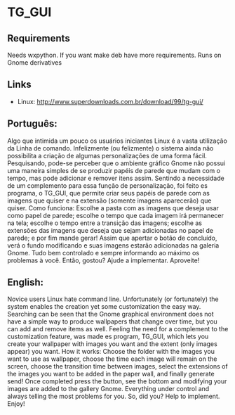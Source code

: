 TG_GUI
======
## Requirements 
 
Needs wxpython. If you want make deb have more requirements. Runs on Gnome derivatives
 
## Links 
 
* Linux: http://www.superdownloads.com.br/download/99/tg-gui/

## Português: 
Algo que intimida um pouco os usuários iniciantes Linux é a vasta utilização da Linha de comando. Infelizmente (ou felizmente) o sistema ainda não possibilita a criação de algumas personalizações de uma forma fácil. Pesquisando, pode-se perceber que o ambiente gráfico Gnome não possui uma maneira simples de se produzir papéis de parede que mudam com o tempo, mas pode adicionar e remover itens assim.
Sentindo a necessidade de um complemento para essa função de personalização, foi feito es programa, o TG_GUI, que permite criar seus papéis de parede com as imagens que quiser e na extensão (somente imagens aparecerão) que quiser.
Como funciona: Escolhe a pasta com as imagens que deseja usar como papel de parede; escolhe o tempo que cada imagem irá permanecer na tela; escolhe o tempo entre a transição das imagens; escolhe as extensões das imagens que deseja que sejam adicionadas no papel de parede; e por fim mande gerar!
Assim que apertar o botão de concluído, verá o fundo modificando e suas imagens estarão adicionadas na galeria Gnome.
Tudo bem controlado e sempre informando ao máximo os problemas à você.
Então, gostou? Ajude a implementar. 
Aproveite!  

## English: 
Novice users Linux hate command line. Unfortunately (or fortunately) the system enables the creation yet some customization the easy way. Searching can be seen that the Gnome graphical environment does not have a simple way to produce wallpapers that change over time, but you can add and remove items as well.
Feeling the need for a complement to the customization feature, was made es program, TG_GUI, which lets you create your wallpaper with images you want and the extent (only images appear) you want.
How it works: Choose the folder with the images you want to use as wallpaper, choose the time each image will remain on the screen, choose the transition time between images, select the extensions of the images you want to be added in the paper wall, and finally generate send!
Once completed press the button, see the bottom and modifying your images are added to the gallery Gnome.
Everything under control and always telling the most problems for you.
So, did you? Help to implement.
Enjoy!

